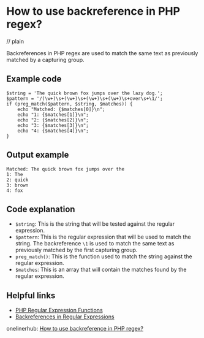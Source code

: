 # How to use backreference in PHP regex?
// plain

Backreferences in PHP regex are used to match the same text as previously matched by a capturing group.

## Example code

```
$string = 'The quick brown fox jumps over the lazy dog.';
$pattern = '/(\w+)\s+(\w+)\s+(\w+)\s+(\w+)\s+over\s+\1/';
if (preg_match($pattern, $string, $matches)) {
    echo "Matched: {$matches[0]}\n";
    echo "1: {$matches[1]}\n";
    echo "2: {$matches[2]}\n";
    echo "3: {$matches[3]}\n";
    echo "4: {$matches[4]}\n";
}
```

## Output example

```
Matched: The quick brown fox jumps over the
1: The
2: quick
3: brown
4: fox
```

## Code explanation

- `$string`: This is the string that will be tested against the regular expression.
- `$pattern`: This is the regular expression that will be used to match the string. The backreference `\1` is used to match the same text as previously matched by the first capturing group.
- `preg_match()`: This is the function used to match the string against the regular expression.
- `$matches`: This is an array that will contain the matches found by the regular expression.

## Helpful links
- [PHP Regular Expression Functions](https://www.php.net/manual/en/ref.regex.php)
- [Backreferences in Regular Expressions](https://www.regular-expressions.info/backref.html)

onelinerhub: [How to use backreference in PHP regex?](https://onelinerhub.com/php-regex/how-to-use-backreference-in-php-regex)